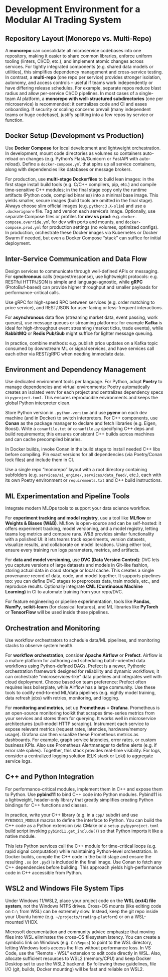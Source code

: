 # Development Environment for a Modular AI Trading System

## Repository Layout (Monorepo vs. Multi-Repo)  
A **monorepo** can consolidate all microservice codebases into one repository, making it easier to share common libraries, enforce uniform tooling (linters, CI/CD, etc.), and implement atomic changes across services. For tightly integrated components (e.g. shared data models or utilities), this simplifies dependency management and cross-service testing. In contrast, a **multi-repo** (one repo per service) provides stronger isolation, autonomy, and access controls – useful if teams work independently or have differing release schedules. For example, separate repos reduce blast radius and allow per-service CI/CD pipelines. In most cases of a single-team AI platform, a **monorepo with well-structured subdirectories** (one per microservice) is recommended: it centralizes code and CI and eases onboarding. If security or scaling concerns prevail (many independent teams or huge codebase), justify splitting into a few repos by service or function.  

## Docker Setup (Development vs Production)  
Use **Docker Compose** for local development and lightweight orchestration. In development, mount code directories as volumes so containers auto-reload on changes (e.g. Python’s Flask/Gunicorn or FastAPI with auto-reload). Define a `docker-compose.yml` that spins up all service containers, along with dependencies like databases or message brokers.

For production, use **multi-stage Dockerfiles** to build lean images: in the first stage install build tools (e.g. C/C++ compilers, pip, etc.) and compile time-sensitive C++ modules; in the final stage copy only the runtime artifacts (Python code, compiled binaries) into a minimal base image. This yields smaller, secure images (build tools are omitted in the final stage). Always choose slim official images (e.g. `python:3.X-slim`) and use a `.dockerignore` file. Tag and version each service’s image. Optionally, use separate Compose files or profiles for **dev vs prod**: e.g. `docker-compose.override.yml` for dev with ports and mounts, and `docker-compose.prod.yml` for production settings (no volumes, optimized configs). In production, orchestrate these Docker images via Kubernetes or Docker Swarm if needed, but even a Docker Compose “stack” can suffice for initial deployment.

## Inter-Service Communication and Data Flow  
Design services to communicate through well-defined APIs or messaging. For **synchronous** calls (request/response), use lightweight protocols: e.g. RESTful HTTP/JSON is simple and language-agnostic, while **gRPC** (ProtoBuf-based) can provide higher throughput and smaller payloads for performance-critical calls.

Use gRPC for high-speed RPC between services (e.g. order matching to price service), and REST/JSON for user-facing or less-frequent interactions.

For **asynchronous** data flow (streaming market data, event passing, work queues), use message queues or streaming platforms: for example **Kafka** is ideal for high-throughput event streaming (market ticks, trade events), while **RabbitMQ** or **Redis Pub/Sub** might suffice for lighter message queuing.

In practice, combine methods: e.g. publish price updates on a Kafka topic consumed by downstream ML or signal services, and have services call each other via REST/gRPC when needing immediate data.

## Environment and Dependency Management  
Use dedicated environment tools per language. For Python, adopt **Poetry** to manage dependencies and virtual environments: Poetry automatically creates an isolated venv for each project and centralizes dependency specs in `pyproject.toml`. This ensures reproducible environments and keeps the global Python interpreter clean.

Store Python version in `.python-version` and use **pyenv** on each dev machine (and in Docker) to switch interpreters. For C++ components, use **Conan** as the package manager to declare and fetch libraries (e.g. Eigen, Boost). Write a `conanfile.txt` or `conanfile.py` specifying C++ deps and build requirements; this ensures consistent C++ builds across machines and can cache precompiled binaries.

In Docker builds, invoke Conan in the build stage to install needed C++ libs before compiling. Pin exact versions for all dependencies (via Poetry/Conan lock files) and include them in CI.

Use a single repo “monorepo” layout with a root directory containing subfolders (e.g. `services/ai_engine/`, `services/data_feed/`, etc.), each with its own Poetry environment or `requirements.txt` and C++ build instructions.

## ML Experimentation and Pipeline Tools  
Integrate modern MLOps tools to support your data science workflow.

For **experiment tracking and model registry**, use a tool like **MLflow** or **Weights & Biases (W&B)**. MLflow is open-source and can be self-hosted: it offers experiment tracking, model versioning, and a model registry, letting teams log metrics and compare runs. W&B provides similar functionality with a polished UI: it lets teams track experiments, version datasets, visualize results, and collaborate on model iterations. Using either tool, ensure every training run logs parameters, metrics, and artifacts.

For **data and model versioning**, use **DVC (Data Version Control)**: DVC lets you capture versions of large datasets and models in Git-like fashion, storing actual data in cloud storage or local cache. This creates a single provenance record of data, code, and model together. It supports pipelines too: you can define DVC stages to preprocess data, train models, etc., and reproduce results. Optionally integrate **CML (Continuous Machine Learning)** in CI to automate training from your repo/DVC.

For feature engineering or pipeline experimentation, tools like **Pandas**, **NumPy**, **scikit-learn** (for classical features), and ML libraries like **PyTorch** or **TensorFlow** will be used inside these pipelines.

## Orchestration and Monitoring  
Use workflow orchestrators to schedule data/ML pipelines, and monitoring stacks to observe system health.

For **workflow orchestration**, consider **Apache Airflow** or **Prefect**. Airflow is a mature platform for authoring and scheduling batch-oriented data workflows using Python-defined DAGs. Prefect is a newer, Pythonic orchestration framework designed for reliability and dynamic workflows; it can orchestrate "microservices-like" data pipelines and integrates well with cloud deployment. Choose based on team preference: Prefect often requires less boilerplate, while Airflow has a large community. Use these tools to codify end-to-end ML/data pipelines (e.g. nightly model training, data refresh jobs) with retries, monitoring, and logging.

For **monitoring and metrics**, set up **Prometheus + Grafana**. Prometheus is an open-source monitoring toolkit that scrapes time-series metrics from your services and stores them for querying. It works well in microservice architectures (pull-model HTTP scraping). Instrument each service to expose relevant metrics (request rates, latencies, hardware/memory usage). Grafana can then visualize these Prometheus metrics as dashboards. For example, graph service latencies, error rates, or custom business KPIs. Also use Prometheus Alertmanager to define alerts (e.g. if error rate spikes). Together, this stack provides real-time visibility. For logs, consider a centralized logging solution (ELK stack or Loki) to aggregate service logs.

## C++ and Python Integration  
For performance-critical modules, implement them in C++ and expose them to Python. Use **pybind11** to bind C++ code into Python modules. Pybind11 is a lightweight, header-only library that greatly simplifies creating Python bindings for C++ functions and classes.

In practice, write your C++ library (e.g. in a `cpp/` subdir) and use `PYBIND11_MODULE` macros to define the interface to Python. You can build the C++ code as a Python extension (via CMake or a `setup.py`/`pyproject.toml` build script invoking `pybind11.get_include()`) so that Python imports it like a native module.

This lets Python services call the C++ module for time-critical loops (e.g. rapid signal computation) while maintaining Python-level orchestration. In Docker builds, compile the C++ code in the build stage and ensure the resulting `.so` (or `.pyd`) is included in the final image. Use Conan to fetch any C++ dependencies before building. This approach yields high-performance code in C++ accessible from Python.

## WSL2 and Windows File System Tips  
Under Windows 11/WSL2, place your project code on the **WSL (ext4) file system**, not the Windows NTFS drives. Cross-OS mounts (like editing code on `C:\` from WSL) can be extremely slow. Instead, keep the git repo inside your Ubuntu home (e.g. `~/projects/trading-platform`) or on a WSL-mounted VHDX.

Microsoft documentation and community advice emphasize that moving files into WSL eliminates the cross-OS filesystem latency. You can create a symbolic link on Windows (e.g. `C:\Repos`) to point to the WSL directory, letting Windows tools access the files without performance loss. In VS Code, use the “Remote - WSL” extension to edit code directly in WSL. Also, allocate sufficient resources to WSL2 (memory/CPU) and keep Docker Desktop set to use the WSL2 backend. By following these guidelines, file I/O (git, builds, Docker mounting) will be fast and reliable on WSL2.

